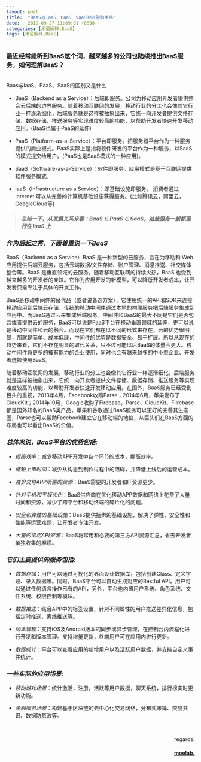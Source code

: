 ```yaml
---
layout: post
title:  "BaaS与IaaS、PaaS、SaaS的区别和关系"
date:   2019-09-27 11:09:01 +0800--
categories: [术语解释,BaaS]
tags: [术语解释,BaaS]  
---
```


### 最近经常能听到BaaS这个词，越来越多的公司也陆续推出BaaS服务，如何理解BaaS？
<br>Baas与IaaS、PaaS、SaaS的区别又是什么

- BaaS（Backend as a Service）：后端即服务。公司为移动应用开发者提供整合云后端的边界服务。随着移动互联网的发展，移动行业的分工也会像其它行业一样逐渐细化，后端服务就是这样被抽象出来，它统一向开发者提供文件存储、数据存储、推送服务等实现难度较高的功能，以帮助开发者快速开发移动应用。(BaaS也属于PaaS的延伸)

- PaaS（Platform-as-a-Service）：平台即服务。把服务器平台作为一种服务提供的商业模式。PaaS实际上是指将软件研发的平台作为一种服务，以SaaS的模式提交给用户。(PaaS也是SaaS模式的一种应用)。

- SaaS（Software-as-a-Service）：软件即服务。应用模式是基于互联网提供软件服务模式。

- IaaS（Infrastructure as a Service）：即基础设施即服务。 消费者通过Internet 可以从完善的计算机基础设施获得服务。(比如腾讯云，阿里云，GoogleCloud等)

> #### _总结一下，从发展关系来看：BaaS ∈ PaaS ∈ SaaS，这些服务一般都运行在 IaaS 上_

### _作为后起之秀，下面着重说一下BaaS_

BaaS（Backend as a Service）BaaS 是一种新型的云服务，旨在为移动和 Web 应用提供后端云服务，包括云端数据/文件存储、账户管理、消息推送、社交媒体整合等。BaaS 是垂直领域的云服务，随着移动互联网的持续火热，BaaS 也受到越来越多的开发者的亲睐。它作为应用开发的新模型，可以降低开发者成本，让开发者只需专注于具体的开发工作。

BaaS是移动中间件的替代品（或者说备选方案），它使用统一的API和SDK来连接移动应用到后端云存储，传统的移动中间件通过本地的物理服务把后端服务集成到应用中。而BaaS通过云来集成后端服务。中间件和BaaS的最大不同是它们是否包含或者提供云的服务，BaaS可以说是PaaS平台在移动垂直领域的延伸，更可以说是移动中间件和云的融合。而现在它们都在以不同的形式来存在，云的优势很明显，那就是简单、成本低廉，中间件的优势是数据安全、易于扩展。所以从现在的趋势来看，它们不存在明显的取代关系，只不过可能以后BaaS的体量会更大。移动中间件将更多的被有能力的企业使用，同时也会有越来越多的中小型企业、开发者选择使用BaaS。

随着移动互联网的发展，移动行业的分工也会像其它行业一样逐渐细化，后端服务就是这样被抽象出来，它统一向开发者提供文件存储、数据存储、推送服务等实现难度较高的功能，以帮助开发者快速开发移动应用。在国外，BaaS服务已经受到巨头的重视，2013年4月，Facebook收购Parse；2014年6月，苹果发布了CloudKit；2014年10月，Google收购了Firebase。Parse、CloudKit、Filrebase都是国外知名的BaaS类产品，苹果和谷歌通过BaaS服务可以更好的完善其生态圈，Parse也可以帮助Facebook建立它在移动端的地位，从巨头们在BaaS方面的布局也可以看出BaaS的价值。

### _总体来说，BaaS平台的优势包括:_

- *提高效率*：减少移动APP开发中各个环节的成本，提高效率。

- *缩短上市时间*：减少从构思到制作过程中的阻碍，并降低上线后的运营成本。

- *减少交付APP所需的资源*：BaaS需要的开发者和IT资源更少。

- *针对手机和平板优化*：BaaS供应商在优化移动APP数据和网络上花费了大量时间和资源，减少了跨平台和移动终端的碎片化的问题。

- *安全和弹性的基础设施*：BaaS提供捆绑的基础设施，解决了弹性、安全性和性能等运营难题，让开发者专注开发。

- *大量的常用API资源*：BaaS将常用和必要的第三方API资源汇总，省去开发者单独收集的麻烦。

### _它们主要提供的服务包括:_

- *数据存储*：用户可以通过可视化的界面设计数据库，包括创建Class、定义字段、录入数据等。同时，BaaS平台可以自动生成对应的Restful API，用户可以通过任何语言操作已有的API，另外，平台也内置用户系统、角色系统、文件系统、权限控制等模块。

- *数据推送*：结合APP中的标签设置，针对不同属性的用户推送差异化信息，包括定时推送、离线推送等。

- *版本管理*：支持iOS及Android版本的同步或异步管理，在控制台内流程化进行开发和版本管理。支持增量更新，终端用户可在应用内进行更新。

- *数据统计*：平台可以查看应用的新增用户以及活跃用户数据，并支持自定义事件统计。

### _一些实际的应用场景:_
- *移动游戏场景*：统计激活，注册，活跃等用户数据，聊天系统，排行榜实时更新功能。

- *金融服务场景*：构建基于区块链的去中心化交易网络，分布式账簿、交易共识、数据防篡改等。


<br>
<p  align="right">regards.</p>
<h4 align="right">
    <a href="https://moelab.net/">
        moelab.
    </a>
</h4>

